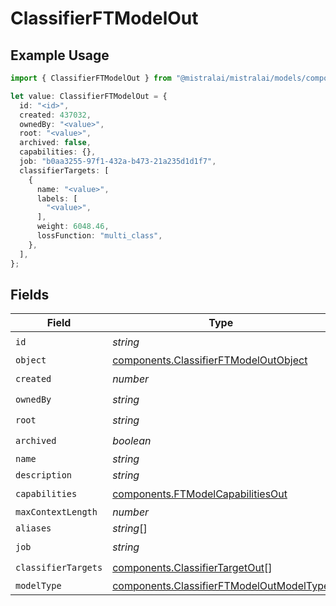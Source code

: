 # ClassifierFTModelOut

## Example Usage

```typescript
import { ClassifierFTModelOut } from "@mistralai/mistralai/models/components";

let value: ClassifierFTModelOut = {
  id: "<id>",
  created: 437032,
  ownedBy: "<value>",
  root: "<value>",
  archived: false,
  capabilities: {},
  job: "b0aa3255-97f1-432a-b473-21a235d1d1f7",
  classifierTargets: [
    {
      name: "<value>",
      labels: [
        "<value>",
      ],
      weight: 6048.46,
      lossFunction: "multi_class",
    },
  ],
};
```

## Fields

| Field                                                                                                | Type                                                                                                 | Required                                                                                             | Description                                                                                          |
| ---------------------------------------------------------------------------------------------------- | ---------------------------------------------------------------------------------------------------- | ---------------------------------------------------------------------------------------------------- | ---------------------------------------------------------------------------------------------------- |
| `id`                                                                                                 | *string*                                                                                             | :heavy_check_mark:                                                                                   | N/A                                                                                                  |
| `object`                                                                                             | [components.ClassifierFTModelOutObject](../../models/components/classifierftmodeloutobject.md)       | :heavy_minus_sign:                                                                                   | N/A                                                                                                  |
| `created`                                                                                            | *number*                                                                                             | :heavy_check_mark:                                                                                   | N/A                                                                                                  |
| `ownedBy`                                                                                            | *string*                                                                                             | :heavy_check_mark:                                                                                   | N/A                                                                                                  |
| `root`                                                                                               | *string*                                                                                             | :heavy_check_mark:                                                                                   | N/A                                                                                                  |
| `archived`                                                                                           | *boolean*                                                                                            | :heavy_check_mark:                                                                                   | N/A                                                                                                  |
| `name`                                                                                               | *string*                                                                                             | :heavy_minus_sign:                                                                                   | N/A                                                                                                  |
| `description`                                                                                        | *string*                                                                                             | :heavy_minus_sign:                                                                                   | N/A                                                                                                  |
| `capabilities`                                                                                       | [components.FTModelCapabilitiesOut](../../models/components/ftmodelcapabilitiesout.md)               | :heavy_check_mark:                                                                                   | N/A                                                                                                  |
| `maxContextLength`                                                                                   | *number*                                                                                             | :heavy_minus_sign:                                                                                   | N/A                                                                                                  |
| `aliases`                                                                                            | *string*[]                                                                                           | :heavy_minus_sign:                                                                                   | N/A                                                                                                  |
| `job`                                                                                                | *string*                                                                                             | :heavy_check_mark:                                                                                   | N/A                                                                                                  |
| `classifierTargets`                                                                                  | [components.ClassifierTargetOut](../../models/components/classifiertargetout.md)[]                   | :heavy_check_mark:                                                                                   | N/A                                                                                                  |
| `modelType`                                                                                          | [components.ClassifierFTModelOutModelType](../../models/components/classifierftmodeloutmodeltype.md) | :heavy_minus_sign:                                                                                   | N/A                                                                                                  |